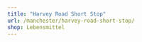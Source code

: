 ```yaml
---
title: "Harvey Road Short Stop"
url: /manchester/harvey-road-short-stop/
shop: Lebensmittel
---
```

